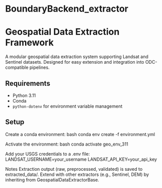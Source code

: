 # BoundaryBackend_extractor
# Geospatial Data Extraction Framework

A modular geospatial data extraction system supporting Landsat and Sentinel datasets. Designed for easy extension and integration into ODC-compatible pipelines.

## Requirements

- Python 3.11
- Conda
- `python-dotenv` for environment variable management

## Setup

Create a conda environment:
bash
conda env create -f environment.yml

Activate the environment:
bash
conda activate geo_env_311

Add your USGS credentials to a .env file:
LANDSAT_USERNAME=your_username
LANDSAT_API_KEY=your_api_key

Notes
Extraction output (raw, preprocessed, validated) is saved to extracted_data/.
Extend with other extractors (e.g., Sentinel, DEM) by inheriting from GeospatialDataExtractorBase.
